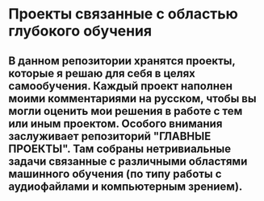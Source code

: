 # Проекты связанные с областью глубокого обучения
## В данном репозитории хранятся проекты, которые я решаю для себя в целях самообучения. Каждый проект наполнен моими комментариями на русском, чтобы вы могли оценить мои решения в работе с тем или иным проектом. Особого внимания заслуживает репозиторий "ГЛАВНЫЕ ПРОЕКТЫ". Там собраны нетривиальные задачи связанные с различными областями машинного обучения (по типу работы с аудиофайлами и компьютерным зрением). 
